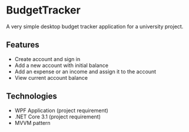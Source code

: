 # BudgetTracker

A very simple desktop budget tracker application for a university project.

## Features

- Create account and sign in
- Add a new account with initial balance
- Add an expense or an income and assign it to the account
- View current account balance

## Technologies
- WPF Application (project requirement)
- .NET Core 3.1 (project requirement)
- MVVM pattern
